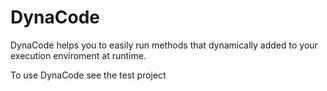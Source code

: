 # DynaCode
DynaCode helps you to easily run methods that dynamically added to your execution enviroment at runtime.


To use DynaCode see the test project